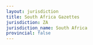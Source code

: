 ```yaml
---
layout: jurisdiction
title: South Africa Gazettes
jurisdiction: ZA
jurisdiction_name: South Africa
provincial: false
---
```


